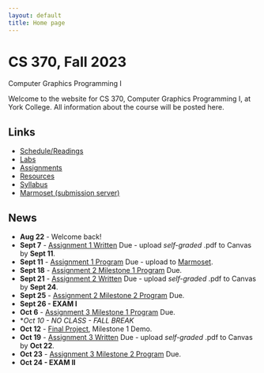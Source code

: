 ```yaml
---
layout: default
title: Home page
---
```


# CS 370, Fall 2023

<div id="subtitle">Computer Graphics Programming I</div>

Welcome to the website for CS 370, Computer Graphics Programming I, at York College.  All information about the course will be posted here.

## Links

* [Schedule/Readings](labs/schedule.html)
* [Labs](labs/index.html)
* [Assignments](assign/index.html)
* [Resources](resources.html)
* [Syllabus](syllabus.html)
* [Marmoset (submission server)](https://cs.ycp.edu/marmoset)

## News
* **Aug 22** - Welcome back!
* **Sept 7** - [Assignment 1 Written](assign/assign01.html) Due - upload *self-graded* .pdf to Canvas by **Sept 11**.
* **Sept 11** - [Assignment 1 Program](assign/assign01.html) Due - upload to [Marmoset](https://cs.ycp.edu/marmoset).
* **Sept 18** - [Assignment 2 Milestone 1 Program](assign/assign02.html) Due.
* **Sept 21** - [Assignment 2 Written](assign/assign02.html) Due - upload *self-graded* .pdf to Canvas by **Sept 24**.
* **Sept 25** - [Assignment 2 Milestone 2 Program](assign/assign02.html) Due.
* **Sept 26 - EXAM I**
* **Oct 6** - [Assignment 3 Milestone 1 Program](assign/assign03.html) Due.
* **Oct 10 - NO CLASS - FALL BREAK*
* **Oct 12** - [Final Project](assign/project.html), Milestone 1 Demo.
* **Oct 19** - [Assignment 3 Written](assign/assign03.html) Due - upload *self-graded* .pdf to Canvas by **Oct 22**.
* **Oct 23** - [Assignment 3 Milestone 2 Program](assign/assign03.html) Due.
* **Oct 24 - EXAM II**


<!--
* **Oct 7** - [Assignment 3 Milestone 1 Program](assign/assign03.html) Due.
* **Oct 14** - [Final Project](assign/project.html), Milestone 1 Demo.
* **Oct 19** - [Assignment 3 Written](assign/assign03.html) Due.
* **Oct 20** - [Assignment 3 Milestone 2 Program](assign/assign03.html) Due.
* **Oct 21 - EXAM II**
* **Nov 4** - [Assignment 4 Milestone 1 Program](assign/assign04.html) Due.
* **Nov 9** - [Final Project](assign/project.html), Milestone 2 Demo.
* **Nov 11** - [Assignment 4 Written](assign/assign04.html) Due.
* **Nov 15** - [Assignment 4 Milestone 2 Program](assign/assign04.html) Due.
* **Nov 16 - EXAM III**
-->